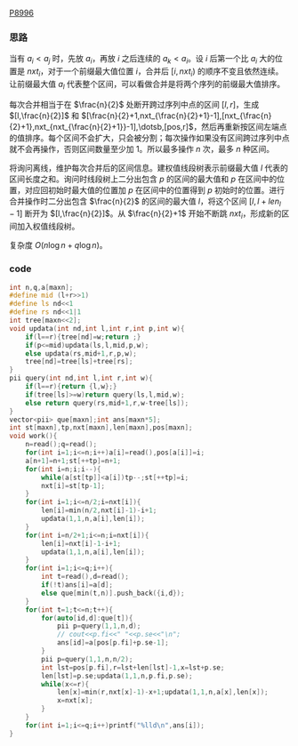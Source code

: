 [P8996](https://www.luogu.com.cn/problem/P8996)

### 思路

当有 $a_i<a_j$ 时，先放 $a_i$，再放 $i$ 之后连续的 $a_k<a_i$。设 $i$ 后第一个比 $a_i$ 大的位置是 $nxt_i$，对于一个前缀最大值位置 $i$，合并后 $[i,nxt_i)$ 的顺序不变且依然连续。让前缀最大值 $a_l$ 代表整个区间，可以看做合并是将两个序列的前缀最大值排序。

每次合并相当于在 $\frac{n}{2}$ 处断开跨过序列中点的区间 $[l,r]$，生成 $[l,\frac{n}{2}]$ 和 $[\frac{n}{2}+1,nxt_{\frac{n}{2}+1}-1],[nxt_{\frac{n}{2}+1},nxt_{nxt_{\frac{n}{2}+1}}-1],\dotsb,[pos,r]$，然后再重新按区间左端点的值排序。每个区间不会扩大，只会被分割；每次操作如果没有区间跨过序列中点就不会再操作，否则区间数量至少加 $1$。所以最多操作 $n$ 次，最多 $n$ 种区间。

将询问离线，维护每次合并后的区间信息。建权值线段树表示前缀最大值 $l$ 代表的区间长度之和。询问时线段树上二分出包含 $p$ 的区间的最大值和 $p$ 在区间中的位置，对应回初始时最大值的位置加 $p$ 在区间中的位置得到 $p$ 初始时的位置。进行合并操作时二分出包含 $\frac{n}{2}$ 的区间的最大值 $l$，将这个区间 $[l,l+len_l-1]$ 断开为 $[l,\frac{n}{2}]$。从 $\frac{n}{2}+1$ 开始不断跳 $nxt_i$，形成新的区间加入权值线段树。

复杂度 $O(n\log n+q\log n)$。

### code

```cpp
int n,q,a[maxn];
#define mid (l+r>>1)
#define ls nd<<1
#define rs nd<<1|1
int tree[maxn<<2];
void updata(int nd,int l,int r,int p,int w){
	if(l==r){tree[nd]=w;return ;}
	if(p<=mid)updata(ls,l,mid,p,w);
	else updata(rs,mid+1,r,p,w);
	tree[nd]=tree[ls]+tree[rs];
}
pii query(int nd,int l,int r,int w){
	if(l==r){return {l,w};}
	if(tree[ls]>=w)return query(ls,l,mid,w);
	else return query(rs,mid+1,r,w-tree[ls]);
}
vector<pii> que[maxn];int ans[maxn*5];
int st[maxn],tp,nxt[maxn],len[maxn],pos[maxn];
void work(){
	n=read();q=read();
	for(int i=1;i<=n;i++)a[i]=read(),pos[a[i]]=i;
	a[n+1]=n+1;st[++tp]=n+1;
	for(int i=n;i;i--){
		while(a[st[tp]]<a[i])tp--;st[++tp]=i;
		nxt[i]=st[tp-1];
	}
	for(int i=1;i<=n/2;i=nxt[i]){
		len[i]=min(n/2,nxt[i]-1)-i+1;
		updata(1,1,n,a[i],len[i]);
	}
	for(int i=n/2+1;i<=n;i=nxt[i]){
		len[i]=nxt[i]-1-i+1;
		updata(1,1,n,a[i],len[i]);
	}
	for(int i=1;i<=q;i++){
		int t=read(),d=read();
		if(!t)ans[i]=a[d];
		else que[min(t,n)].push_back({i,d});
	}
	for(int t=1;t<=n;t++){
		for(auto[id,d]:que[t]){
			pii p=query(1,1,n,d);
			// cout<<p.fi<<" "<<p.se<<"\n";
			ans[id]=a[pos[p.fi]+p.se-1];
		}
		pii p=query(1,1,n,n/2);
		int lst=pos[p.fi],r=lst+len[lst]-1,x=lst+p.se;
		len[lst]=p.se;updata(1,1,n,p.fi,p.se);
		while(x<=r){
			len[x]=min(r,nxt[x]-1)-x+1;updata(1,1,n,a[x],len[x]);
			x=nxt[x];
		}
	}
	for(int i=1;i<=q;i++)printf("%lld\n",ans[i]);
}
```